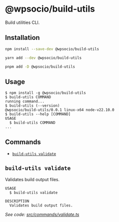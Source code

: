 # @wpsocio/build-utils

Build utilities CLI.

## Installation

```sh
npm install --save-dev @wpsocio/build-utils
```

```sh
yarn add --dev @wpsocio/build-utils
```

```sh
pnpm add -D @wpsocio/build-utils
```

## Usage

<!-- usage -->
```sh-session
$ npm install -g @wpsocio/build-utils
$ build-utils COMMAND
running command...
$ build-utils (--version)
@wpsocio/build-utils/0.0.1 linux-x64 node-v22.10.0
$ build-utils --help [COMMAND]
USAGE
  $ build-utils COMMAND
...
```
<!-- usagestop -->

## Commands

<!-- commands -->
* [`build-utils validate`](#build-utils-validate)

## `build-utils validate`

Validates build output files.

```
USAGE
  $ build-utils validate

DESCRIPTION
  Validates build output files.
```

_See code: [src/commands/validate.ts](https://github.com/wpsocio/wp-projects/blob/@wpsocio/build-utils@0.0.1/tools/build-utils/src/commands/validate.ts)_
<!-- commandsstop -->
